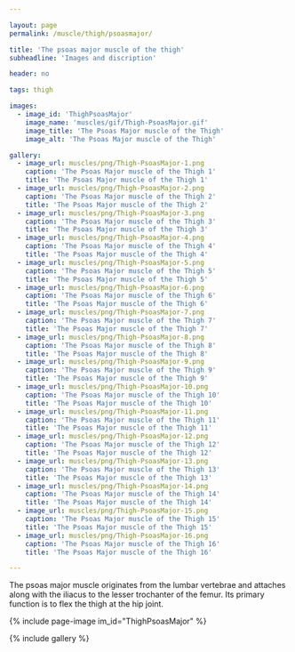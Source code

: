 ```yaml
---

layout: page
permalink: /muscle/thigh/psoasmajor/

title: 'The psoas major muscle of the thigh'
subheadline: 'Images and discription'

header: no

tags: thigh

images:
  - image_id: 'ThighPsoasMajor'
    image_name: 'muscles/gif/Thigh-PsoasMajor.gif'
    image_title: 'The Psoas Major muscle of the Thigh'
    image_alt: 'The Psoas Major muscle of the Thigh' 

gallery:
  - image_url: muscles/png/Thigh-PsoasMajor-1.png
    caption: 'The Psoas Major muscle of the Thigh 1'
    title: 'The Psoas Major muscle of the Thigh 1'
  - image_url: muscles/png/Thigh-PsoasMajor-2.png
    caption: 'The Psoas Major muscle of the Thigh 2'
    title: 'The Psoas Major muscle of the Thigh 2'
  - image_url: muscles/png/Thigh-PsoasMajor-3.png
    caption: 'The Psoas Major muscle of the Thigh 3'
    title: 'The Psoas Major muscle of the Thigh 3'
  - image_url: muscles/png/Thigh-PsoasMajor-4.png
    caption: 'The Psoas Major muscle of the Thigh 4'
    title: 'The Psoas Major muscle of the Thigh 4'
  - image_url: muscles/png/Thigh-PsoasMajor-5.png
    caption: 'The Psoas Major muscle of the Thigh 5'
    title: 'The Psoas Major muscle of the Thigh 5'
  - image_url: muscles/png/Thigh-PsoasMajor-6.png
    caption: 'The Psoas Major muscle of the Thigh 6'
    title: 'The Psoas Major muscle of the Thigh 6'
  - image_url: muscles/png/Thigh-PsoasMajor-7.png
    caption: 'The Psoas Major muscle of the Thigh 7'
    title: 'The Psoas Major muscle of the Thigh 7'
  - image_url: muscles/png/Thigh-PsoasMajor-8.png
    caption: 'The Psoas Major muscle of the Thigh 8'
    title: 'The Psoas Major muscle of the Thigh 8'
  - image_url: muscles/png/Thigh-PsoasMajor-9.png
    caption: 'The Psoas Major muscle of the Thigh 9'
    title: 'The Psoas Major muscle of the Thigh 9'
  - image_url: muscles/png/Thigh-PsoasMajor-10.png
    caption: 'The Psoas Major muscle of the Thigh 10'
    title: 'The Psoas Major muscle of the Thigh 10'
  - image_url: muscles/png/Thigh-PsoasMajor-11.png
    caption: 'The Psoas Major muscle of the Thigh 11'
    title: 'The Psoas Major muscle of the Thigh 11'
  - image_url: muscles/png/Thigh-PsoasMajor-12.png
    caption: 'The Psoas Major muscle of the Thigh 12'
    title: 'The Psoas Major muscle of the Thigh 12'
  - image_url: muscles/png/Thigh-PsoasMajor-13.png
    caption: 'The Psoas Major muscle of the Thigh 13'
    title: 'The Psoas Major muscle of the Thigh 13'
  - image_url: muscles/png/Thigh-PsoasMajor-14.png
    caption: 'The Psoas Major muscle of the Thigh 14'
    title: 'The Psoas Major muscle of the Thigh 14'
  - image_url: muscles/png/Thigh-PsoasMajor-15.png
    caption: 'The Psoas Major muscle of the Thigh 15'
    title: 'The Psoas Major muscle of the Thigh 15'
  - image_url: muscles/png/Thigh-PsoasMajor-16.png
    caption: 'The Psoas Major muscle of the Thigh 16'
    title: 'The Psoas Major muscle of the Thigh 16'

---
```


The psoas major muscle originates from the lumbar vertebrae and attaches along with the iliacus to the lesser trochanter of the femur. Its primary function is to flex the thigh at the hip joint.

{% include page-image im_id="ThighPsoasMajor" %}

{% include gallery %}